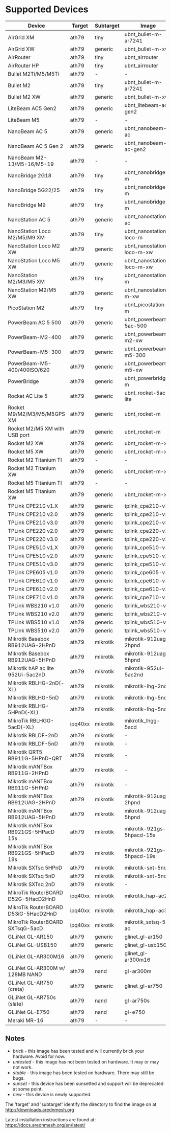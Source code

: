 # Supported Devices

Device | Target | Subtarget | Image | RAM | Stability | Status
------ | ------ | --------- | ----- | --- | --------- | ------
AirGrid XM | ath79 | tiny | ubnt_bullet-m-ar7241 | 32MB | untested | sunset
AirGrid XW | ath79 | generic | ubnt_bullet-m-xw | 32MB | untested | sunset
AirRouter  | ath79 | tiny | ubnt_airrouter | 32MB | untested | sunset
AirRouter HP | ath79 | tiny | ubnt_airrouter | 32MB | untested | sunset
Bullet M2Ti/M5/M5Ti | ath79 | - | - | 32MB | untested | sunset
Bullet M2 | ath79 | tiny | ubnt_bullet-m-ar7241 | 32MB | stable | sunset
Bullet M2 XW | ath79 | generic | ubnt_bullet-m-xw | 64MB | untested
LiteBeam AC5 Gen2 | ath79 | generic | ubnt_litebeam-ac-gen2 | 64MB | stable | new
LiteBeam M5 | ath79 | - | - | 64MB | untested
NanoBeam AC 5 | ath79 | generic | ubnt_nanobeam-ac | 64MB | untested | new
NanoBeam AC 5 Gen 2 | ath79 | generic | ubnt_nanobeam-ac-gen2 | 128MB | stable | new
NanoBeam M2-13/M5-16/M5-19 | ath79 | - | - | 32MB | untested | sunset
NanoBridge 2G18 | ath79 | tiny | ubnt_nanobridge-m | 32MB | untested | sunset
NanoBridge 5G22/25 | ath79 | tiny | ubnt_nanobridge-m | 32MB | untested | sunset
NanoBridge M9 | ath79 | tiny | ubnt_nanobridge-m | 32MB | untested | sunset
NanoStation AC 5 | ath79 | generic | ubnt_nanostation-ac | 64MB | stable | new
NanoStation Loco M2/M5/M9 XM | ath79 | tiny | ubnt_nanostation-loco-m | 32MB | untested | sunset
NanoStation Loco M2 XW | ath79 | generic | ubnt_nanostation-loco-m-xw | 64MB | untested
NanoStation Loco M5 XW | ath79 | generic | ubnt_nanostation-loco-m-xw | 64MB | stable
NanoStation M2/M3/M5 XM | ath79 | tiny | ubnt_nanostation-m | 32MB | stable | sunset
NanoStation M2/M5 XW | ath79 | generic | ubnt_nanostation-m-xw | 64MB | stable
PicoStation M2 | ath79 | tiny | ubnt_picostation-m | 32MB | untested | sunset
PowerBeam AC 5 500 | ath79 | generic | ubnt_powerbeam-5ac-500 | 128MB | stable | new
PowerBeam-M2-400 | ath79 | generic | ubnt_powerbeam-m2-xw | 64MB | untested
PowerBeam-M5-300 | ath79 | generic | ubnt_powerbeam-m5-300 | 64MB | stable
PowerBeam-M5-400/400ISO/620 | ath79 | generic | ubnt_powerbeam-m5-xw | 64MB | stable
PowerBridge | ath79 | generic | ubnt_powerbridge-m | 64MB | untested
Rocket AC Lite 5 | ath79 | generic | ubnt_rocket-5ac-lite | 128MB | stable | new
Rocket M9/M2/M3/M5/M5GPS XM | ath79 | generic | ubnt_rocket-m | 64MB | stable
Rocket M2/M5 XM with USB port | ath79 | generic | ubnt_rocket-m | 64MB | untested
Rocket M2 XW | ath79 | generic | ubnt_rocket-m-xw | 64MB | untested
Rocket M5 XW | ath79 | generic | ubnt_rocket-m-xw | 64MB | stable
Rocket M2 Titanium TI | ath79 | - | - | 64MB | untested
Rocket M2 Titanium XW | ath79 | generic | ubnt_rocket-m-xw | 64MB | untested
Rocket M5 Titanium TI | ath79 | - | - | 64MB | untested
Rocket M5 Titanium XW | ath79 | generic | ubnt_rocket-m-xw | 64MB | stable
TPLink CPE210 v1.X | ath79 | generic | tplink_cpe210-v1 | 64MB | stable
TPLink CPE210 v2.0 | ath79 | generic | tplink_cpe210-v2 | 64MB | stable
TPLink CPE210 v3.0 | ath79 | generic | tplink_cpe210-v3 | 64MB | untested
TPLink CPE220 v2.0 | ath79 | generic | tplink_cpe220-v2 | 64MB | untested
TPLink CPE220 v3.0 | ath79 | generic | tplink_cpe220-v3 | 64MB | untested
TPLink CPE510 v1.X | ath79 | generic | tplink_cpe510-v1 | 64MB | untested
TPLink CPE510 v2.0 | ath79 | generic | tplink_cpe510-v2 | 64MB | stable
TPLink CPE510 v3.0 | ath79 | generic | tplink_cpe510-v3 | 64MB | stable
TPLink CPE605 v1.0 | ath79 | generic | tplink_cpe605-v1 | 64MB | untested
TPLink CPE610 v1.0 | ath79 | generic | tplink_cpe610-v1 | 64MB | untested
TPLink CPE610 v2.0 | ath79 | generic | tplink_cpe610-v2 | 64MB | untested
TPLink CPE710 v1.0 | ath79 | generic | tplink_cpe710-v1 | 128MB | stable | new
TPLink WBS210 v1.0 | ath79 | generic | tplink_wbs210-v1 | 64MB | untested
TPLink WBS210 v2.0 | ath79 | generic | tplink_wbs210-v2 | 64MB | untested
TPLink WBS510 v1.0 | ath79 | generic | tplink_wbs510-v1 | 64MB | untested
TPLink WBS510 v2.0 | ath79 | generic | tplink_wbs510-v2 | 64MB | untested
Mikrotik Basebox RB912UAG-2HPnD | ath79 | mikrotik | mikrotik-912uag-2hpnd | 64MB | untested
Mikrotik Basebox RB912UAG-5HPnD | ath79 | mikrotik | mikrotik-912uag-5hpnd | 64MB | untested
Mikrotik hAP ac lite 952Ui-5ac2nD | ath79 | mikrotik | mikrotik-952ui-5ac2nd | 64MB | stable
Mikrotik RBLHG-2nD(-XL) | ath79 | mikrotik | mikrotik-lhg-2nd | 64MB | stable
Mikrotik RBLHG-5nD | ath79 | mikrotik | mikrotik-lhg-5nd | 64MB | stable
Mikrotik RBLHG-5HPnD(-XL) | ath79 | mikrotik | mikrotik-lhg-5nd | 64MB | stable
MikroTik RBLHGG-5acD(-XL) | ipq40xx | mikrotik | mikrotik_lhgg-5acd | 256MB | stable | new
Mikrotik RBLDF-2nD | ath79 | mikrotik | - | 64MB | untested
Mikrotik RBLDF-5nD | ath79 | mikrotik | - | 64MB | untested
Mikrotik QRT5 RB911G-5HPnD-QRT | ath79 | mikrotik | - | 64MB | untested
Mikrotik mANTBox RB911G-2HPnD | ath79 | mikrotik | - | 64MB | untested
Mikrotik mANTBox RB911G-5HPnD | ath79 | mikrotik | - | 64MB | untested
Mikrotik mANTBox RB912UAG-2HPnD | ath79 | mikrotik | mikrotik-912uag-2hpnd | 128MB | untested
Mikrotik mANTBox RB912UAG-5HPnD | ath79 | mikrotik | mikrotik-912uag-5hpnd | 128MB | stable
Mikrotik mANTBox RB921GS-5HPacD 15s | ath79 | mikrotik | mikrotik-921gs-5hpacd-15s | 128MB | stable | new
Mikrotik mANTBox RB921GS-5HPacD 19s | ath79 | mikrotik | mikrotik-921gs-5hpacd-19s | 128MB | stable | new
Mikrotik SXTsq 5HPnD | ath79 | mikrotik | mikrotik-sxt-5nd | 64MB | stable
Mikrotik SXTsq 5nD | ath79 | mikrotik | mikrotik-sxt-5nd | 64MB | stable
Mikrotik SXTsq 2nD | ath79 | mikrotik | - | 64MB | untested
MikroTik RouterBOARD D52G-5HacD2HnD | ipq40xx | mikrotik | mikrotik_hap-ac2 | 128MB | stable | new
MikroTik RouterBOARD D53iG-5HacD2HnD | ipq40xx | mikrotik | mikrotik_hap-ac3 | 256MB | stable | new
MikroTik RouterBOARD SXTsqG-5acD | ipq40xx | mikrotik | mikrotik_sxtsq-5-ac | 256MB | stable | new
GL.iNet GL-AR150 | ath79 | generic | glinet_gl-ar150 | 64MB | stable
GL.iNet GL-USB150 | ath79 | generic | glinet_gl-usb150 | 64MB | stable
GL.iNet GL-AR300M16 | ath79 | generic | glinet_gl-ar300m16 | 64MB | stable
GL.iNet GL-AR300M w/ 128MB NAND | ath79 | nand | gl-ar300m | 64MB | untested
GL.iNet GL-AR750 (creta) | ath79 | generic | glinet_gl-ar750 | 128MB | stable
GL.iNet GL-AR750s (slate) | ath79 | nand | gl-ar750s | 128MB | untested
GL.iNet GL-E750 | ath79 | nand | gl-e750 | 128MB | untested
Meraki MR-16 | ath79 | - | - | 64MB | unsupported | brick

## Notes

* *brick* - this image has been tested and will currently brick your hardware. Avoid for now.
* *untested* - this image has not been tested on hardware. It may or may not work.
* *stable* - this image has been tested on hardware. There may still be bugs.
* *sunset* - this device has been sunsetted and support will be deprecated at some point.
* *new* - this device is newly supported.

The 'target' and 'subtarget' identify the directory to find the image on at http://downloads.arednmesh.org

Latest installation instructions are found at: https://docs.arednmesh.org/en/latest/
